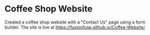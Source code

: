 #  Coffee Shop Website 
Created a coffee shop website with a "Contact Us" page using a form builder.
 The site is live at https://fusionfuse.github.io/Coffee-Website/
